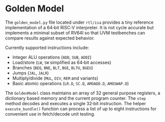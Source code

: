 # Golden Model

The `golden_model.py` file located under `rtl/isa` provides a tiny reference
implementation of a 64‑bit RISC‑V interpreter. It is not cycle accurate but
implements a minimal subset of RV64I so that UVM testbenches can compare
results against expected behavior.

Currently supported instructions include:

- Integer ALU operations (`ADD`, `SUB`, `ADDI`)
- Load/store (`LW`, `SW` simplified as 64‑bit accesses)
- Branches (`BEQ`, `BNE`, `BLT`, `BGE`, `BLTU`, `BGEU`)
- Jumps (`JAL`, `JALR`)
- Multiply/divide (`MUL`, `DIV`, `REM` and variants)
- Basic atomic operations (`LR.D`, `SC.D`, `AMOADD.D`, `AMOSWAP.D`)

The `GoldenModel` class maintains an array of 32 general purpose registers,
a dictionary based memory and the current program counter. The `step` method
decodes and executes a single 32‑bit instruction. The helper
`execute_bundle()` function can process a list of up to eight instructions
for convenient use in fetch/decode unit testing.
